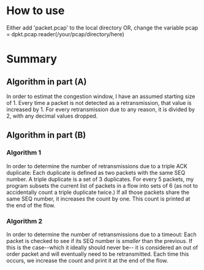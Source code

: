 # How to use
Either add 'packet.pcap' to the local directory OR,
change the variable pcap = dpkt.pcap.reader(/your/pcap/directory/here)

# Summary
## Algorithm in part (A)
In order to estimat the congestion window, I have an assumed starting size of 1. Every time a packet is not detected as a retransmission, that value is increased by 1. For every retransmission due to any reason, it is divided by 2, with any decimal values dropped.

## Algorithm in part (B)
### Algorithm 1
In order to determine the number of retransmissions due to a triple ACK duplicate:
Each duplicate is defined as two packets with the same SEQ number.
A triple duplicate is a set of 3 duplicates.
For every 5 packets, my program subsets the current list of packets in a flow into sets of 6 (as not to accidentally count a triple duplicate twice.) If all those packets share the same SEQ number, it increases the count by one. This count is printed at the end of the flow.

### Algorithm 2
In order to determine the number of retransmissions due to a timeout: Each packet is checked to see if its SEQ number is *smaller* than the previous. If this is the case--which it ideally should never be-- it is considered an out of order packet and will eventually need to be retransmitted. Each time this occurs, we increase the count and print it at the end of the flow.